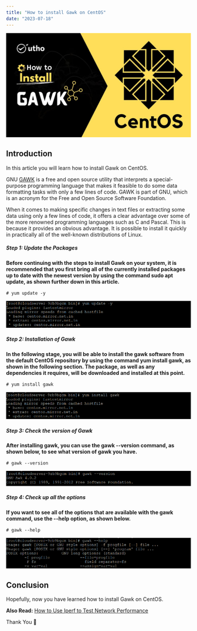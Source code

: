```yaml
---
title: "How to install Gawk on CentOS"
date: "2023-07-18"
---
```


![How to install Gawk on CentOS](images/How-to-install-Gawk-on-CentOS-1-1024x576.jpg)

## Introduction

In this article you will learn how to install Gawk on CentOS.

GNU [GAWK](https://en.wikipedia.org/wiki/Gawk) is a free and open source utility that interprets a special-purpose programming language that makes it feasible to do some data formatting tasks with only a few lines of code. GAWK is part of GNU, which is an acronym for the Free and Open Source Software Foundation.

When it comes to making specific changes in text files or extracting some data using only a few lines of code, it offers a clear advantage over some of the more renowned programming languages such as C and Pascal. This is because it provides an obvious advantage. It is possible to install it quickly in practically all of the well-known distributions of Linux.

##### Step 1: Update the Packages

**Before continuing with the steps to install Gawk on your system, it is recommended that you first bring all of the currently installed packages up to date with the newest version by using the command sudo apt update, as shown further down in this article.**

```
# yum update -y

```

![update](images/image-1213.png)

##### Step 2: Installation of Gawk

**In the following stage, you will be able to install the gawk software from the default CentOS repository by using the command yum install gawk, as shown in the following section. The package, as well as any dependencies it requires, will be downloaded and installed at this point.**

```
# yum install gawk

```

![How to install Gawk on CentOS](images/image-1214.png)

##### Step 3: Check the version of Gawk

**After installing gawk, you can use the gawk --version command, as shown below, to see what version of gawk you have.**

```
# gawk --version

```

![version](images/image-1215.png)

##### Step 4: Check up all the options

**If you want to see all of the options that are available with the gawk command, use the --help option, as shown below.**

```
# gawk --help

```

![How to install Gawk on CentOS](images/image-1216.png)

## Conclusion

Hopefully, now you have learned how to install Gawk on CentOS.

**Also Read:** [How to Use Iperf to Test Network Performance](https://utho.com/docs/tutorial/how-to-use-iperf-to-test-network-performance/)

Thank You 🙂
